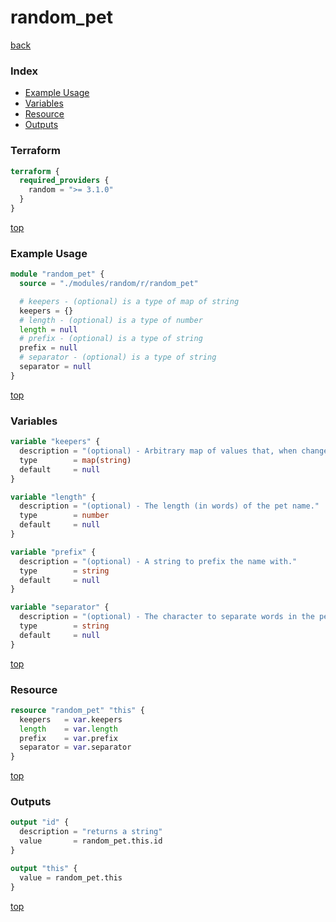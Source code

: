 # random_pet

[back](../random.md)

### Index

- [Example Usage](#example-usage)
- [Variables](#variables)
- [Resource](#resource)
- [Outputs](#outputs)

### Terraform

```terraform
terraform {
  required_providers {
    random = ">= 3.1.0"
  }
}
```

[top](#index)

### Example Usage

```terraform
module "random_pet" {
  source = "./modules/random/r/random_pet"

  # keepers - (optional) is a type of map of string
  keepers = {}
  # length - (optional) is a type of number
  length = null
  # prefix - (optional) is a type of string
  prefix = null
  # separator - (optional) is a type of string
  separator = null
}
```

[top](#index)

### Variables

```terraform
variable "keepers" {
  description = "(optional) - Arbitrary map of values that, when changed, will trigger recreation of resource. See [the main provider documentation](../index.html) for more information."
  type        = map(string)
  default     = null
}

variable "length" {
  description = "(optional) - The length (in words) of the pet name."
  type        = number
  default     = null
}

variable "prefix" {
  description = "(optional) - A string to prefix the name with."
  type        = string
  default     = null
}

variable "separator" {
  description = "(optional) - The character to separate words in the pet name."
  type        = string
  default     = null
}
```

[top](#index)

### Resource

```terraform
resource "random_pet" "this" {
  keepers   = var.keepers
  length    = var.length
  prefix    = var.prefix
  separator = var.separator
}
```

[top](#index)

### Outputs

```terraform
output "id" {
  description = "returns a string"
  value       = random_pet.this.id
}

output "this" {
  value = random_pet.this
}
```

[top](#index)